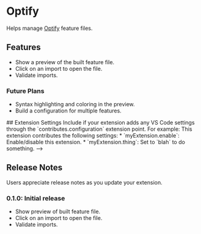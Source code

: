 # Optify

Helps manage [Optify] feature files.

## Features

* Show a preview of the built feature file.
* Click on an import to open the file.
* Validate imports.

### Future Plans

* Syntax highlighting and coloring in the preview.
* Build a configuration for multiple features.

<!--
## Requirements

If you have any requirements or dependencies, add a section describing those and how to install and configure them.
-->

<!-->
## Extension Settings

Include if your extension adds any VS Code settings through the `contributes.configuration` extension point.

For example:

This extension contributes the following settings:

* `myExtension.enable`: Enable/disable this extension.
* `myExtension.thing`: Set to `blah` to do something.
-->

## Release Notes

Users appreciate release notes as you update your extension.

### 0.1.0: **Initial release**

* Show preview of built feature file.
* Click on an import to open the file.
* Validate imports.

[optify]: https://github.com/juharris/optify